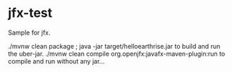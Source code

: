 # jfx-test
Sample for jfx.

./mvnw clean package ; java -jar target/helloearthrise.jar to build and run the uber-jar.
./mvnw clean compile org.openjfx:javafx-maven-plugin:run to compile and run without any jar...
